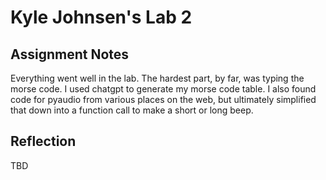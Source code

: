 # Kyle Johnsen's Lab 2
## Assignment Notes
Everything went well in the lab.  The hardest part, by far, was typing the morse code.  I used chatgpt to generate my morse code table.  I also found code for pyaudio from various places on the web, but ultimately simplified that down into a function call to make a short or long beep.
## Reflection
TBD
